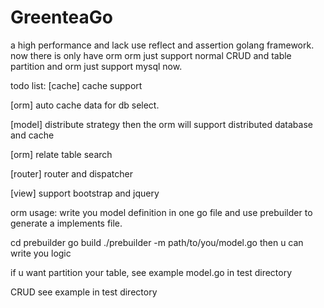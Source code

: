 # GreenteaGo
a high performance and lack use reflect and assertion golang framework.
now there is only have orm
orm just support normal CRUD and table partition
and orm just support mysql now.

todo list:
[cache] cache support

[orm] auto cache data for db select.

[model] distribute strategy then the orm will support distributed database and cache

[orm] relate table search

[router] router and dispatcher

[view] support bootstrap and jquery

orm usage:
write you model definition in one go file and use prebuilder to generate a implements file.

cd prebuilder
go build
./prebuilder -m path/to/you/model.go
then u can write you logic

if u want partition your table, see example model.go in test directory

CRUD
see example in test directory

